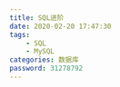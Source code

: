 ```yaml
---
title: SQL进阶
date: 2020-02-20 17:47:30
tags: 
	- SQL
	- MySQL
categories: 数据库
password: 31278792
---
```

